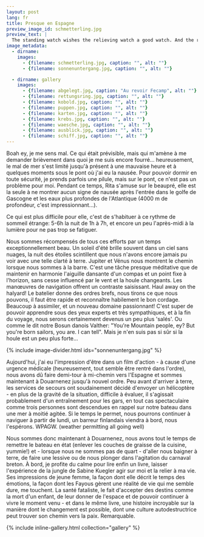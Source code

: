```yaml
---
layout: post
lang: fr
title: Presque en Espagne
preview_image_id: schmetterling.jpg
preview_text: |
  The standing watch wishes the relieving watch a good watch. And the relieving watch wishes the standing watch a good rest!
image_metadata:
  - dirname:
    images:
      - {filename: schmetterling.jpg, caption: "", alt: ""}
      - {filename: sonnenuntergang.jpg, caption: "", alt: ""}

  - dirname: gallery
    images:
      - {filename: abgelegt.jpg, caption: "Au revoir Fecamp", alt: ""}
      - {filename: rettungsring.jpg, caption: "", alt: ""}
      - {filename: kobold.jpg, caption: "", alt: ""}
      - {filename: puppen.jpg, caption: "", alt: ""}
      - {filename: karten.jpg, caption: "", alt: ""}
      - {filename: krebs.jpg, caption: "", alt: ""}
      - {filename: waesche.jpg, caption: "", alt: ""}
      - {filename: ausblick.jpg, caption: "", alt: ""}
      - {filename: schiff.jpg, caption: "", alt: ""}
---
```


Boah ey, je me sens mal. Ce qui était prévisible, mais qui m'amène à me demander brièvement dans quoi je me suis encore fourré... heureusement, le mal de mer s'est limité jusqu'à présent à une mauvaise heure et à quelques moments sous le pont où j'ai eu la nausée. Pour pouvoir dormir en toute sécurité, je prends parfois une pilule, mais sur le pont, ce n'est pas un problème pour moi. Pendant ce temps, Rita s'amuse sur le beaupré, elle est la seule à ne montrer aucun signe de nausée après l'entrée dans le golfe de Gascogne et les eaux plus profondes de l'Atlantique (4000 m de profondeur, c'est impressionnant...).

Ce qui est plus difficile pour elle, c'est de s'habituer à ce rythme de sommeil étrange: 5-6h la nuit de 1h à 7h, et encore un peu l'après-midi à la lumière pour ne pas trop se fatiguer.

Nous sommes récompensés de tous ces efforts par un temps exceptionnellement beau. Un soleil d'été brille souvent dans un ciel sans nuages, la nuit des étoiles scintillent que nous n'avons encore jamais pu voir avec une telle clarté à terre. Jupiter et Vénus nous montrent le chemin lorsque nous sommes à la barre. C'est une tâche presque méditative que de maintenir en harmonie l'aiguille dansante d'un compas et un point fixe à l'horizon, sans cesse influencé par le vent et la houle changeants. Les manœuvres de navigation offrent un contraste saisissant. Haul away on the halyard! Le batelier donne des ordres brefs, nous tirons ce que nous pouvons, il faut être rapide et reconnaître habilement le bon cordage. Beaucoup à assimiler, et un nouveau domaine passionnant! C'est super de pouvoir apprendre sous des yeux experts et très sympathiques, et à la fin du voyage, nous serons certainement devenus un peu plus 'salés'. Ou comme le dit notre Bosun danois Valther: "You're Mountain people, ey? But you're born sailors, you are. I can tell". Mais je n'en suis pas si sûr si la houle est un peu plus forte...

{% include image-divider.html ids="sonnenuntergang.jpg" %}

Aujourd'hui, j'ai eu l'impression d'être dans un film d'action - à cause d'une urgence médicale (heureusement, tout semble être rentré dans l'ordre), nous avons dû faire demi-tour à mi-chemin vers l'Espagne et sommes maintenant à Douarnenez jusqu'à nouvel ordre. Peu avant d'arriver à terre, les services de secours ont soudainement décidé d'envoyer un hélicoptère - en plus de la gravité de la situation, difficile à évaluer, il s'agissait probablement d'un entraînement pour les gars, en tout cas spectaculaire comme trois personnes sont descendues en rappel sur notre bateau dans une mer à moitié agitée. Si le temps le permet, nous pourrons continuer à naviguer à partir de lundi, un barreur finlandais viendra à bord, nous l'espérons. WPAGW. (weather permitting all going well)

Nous sommes donc maintenant à Douarnenez, nous avons tout le temps de remettre le bateau en état (enlever les couches de graisse de la cuisine, yummie!) et - lorsque nous ne sommes pas de quart - d'aller nous baigner à terre, de faire une lessive ou de nous plonger dans l'agitation du carnaval breton. À bord, je profite du calme pour lire enfin un livre, laisser l'expérience de la jungle de Sabine Kuegler agir sur moi et la relier à ma vie. Ses impressions de jeune femme, la façon dont elle décrit le temps des émotions, la façon dont les Fayous gèrent une réalité de vie qui me semble dure, me touchent. La santé fataliste, le fait d'accepter des destins comme la mort d'un enfant, de leur donner de l'espace et de pouvoir continuer à vivre le moment venu - et dans le même livre, une histoire incroyable sur la manière dont le changement est possible, dont une culture autodestructrice peut trouver son chemin vers la paix. Remarquable.

{% include inline-gallery.html collection="gallery" %}